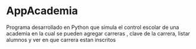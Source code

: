 # AppAcademia
Programa desarrollado en Python que simula el control escolar de una academia en la cual se pueden agregar carreras , clave de la carrera, listar alumnos y ver en que carrera estan inscritos 
